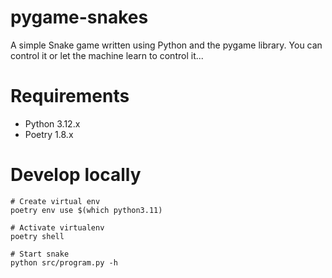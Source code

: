 # pygame-snakes

A simple Snake game written using Python and the pygame library.  You can control it or let the machine learn to control it...


# Requirements

- Python 3.12.x
- Poetry 1.8.x


# Develop locally

```shell
# Create virtual env
poetry env use $(which python3.11)

# Activate virtualenv
poetry shell

# Start snake
python src/program.py -h
```